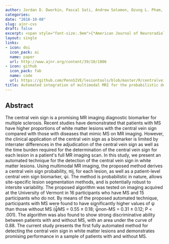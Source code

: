 ```yaml
---
author: Jordan D. Dworkin, Pascal Sati, Andrew Solomon, Dzung L. Pham, Richard Watts, Melissa L. Martin, Daniel Ontaneda, Matthew K. Schindler, Daniel S. Reich & Russell T. Shinohara
categories:
date: "2018-10-08"
slug: ajnr-cvs
draft: false
excerpt: <span style="font-size:.9em">{*American Journal of Neuroradiology*, 2018}</span>
layout: single
links:
- icon: doi
  icon_pack: ai
  name: paper
  url: http://www.ajnr.org/content/39/10/1806
- icon: github
  icon_pack: fab
  name: code
  url: https://github.com/PennSIVE/lesiontools/blob/master/R/centralveins.R
title: Automated integration of multimodal MRI for the probabilistic detection of the central vein sign in MS lesions
---
```


## Abstract

The central vein sign is a promising MR imaging diagnostic biomarker for multiple sclerosis. Recent studies have demonstrated that patients with MS have higher proportions of white matter lesions with the central vein sign compared with those with diseases that mimic MS on MR imaging. However, the clinical application of the central vein sign as a biomarker is limited by interrater differences in the adjudication of the central vein sign as well as the time burden required for the determination of the central vein sign for each lesion in a patient's full MR imaging scan. In this study, we present an automated technique for the detection of the central vein sign in white matter lesions. Using multimodal MR imaging, the proposed method derives a central vein sign probability, πij, for each lesion, as well as a patient-level central vein sign biomarker, ψi. The method is probabilistic in nature, allows site-specific lesion segmentation methods, and is potentially robust to intersite variability. The proposed algorithm was tested on imaging acquired at the University of Vermont in 16 participants who have MS and 15 participants who do not. By means of the proposed automated technique, participants with MS were found to have significantly higher values of ψ than those without MS (ψ̅MS = 0.55 ± 0.18; ψ̅non-MS = 0.31 ± 0.12; P < .001). The algorithm was also found to show strong discriminative ability between patients with and without MS, with an area under the curve of 0.88. The current study presents the first fully automated method for detecting the central vein sign in white matter lesions and demonstrates promising performance in a sample of patients with and without MS.